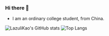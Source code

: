 ### Hi there 👋
- I am an ordinary college student, from China.

![LazuliKao's GitHub stats](https://github-readme-stats.vercel.app/api?username=LazuliKao&card_width=500&show_icons=true&theme=dracula)
![Top Langs](https://github-readme-stats.vercel.app/api/top-langs/?username=LazuliKao&card_width=445&layout=compact&theme=dracula)
<!--
**LazuliKao/LazuliKao** is a ✨ _special_ ✨ repository because its `README.md` (this file) appears on your GitHub profile.

Here are some ideas to get you started:

- 🔭 I’m currently working on ...
- 🌱 I’m currently learning ...
- 👯 I’m looking to collaborate on ...
- 🤔 I’m looking for help with ...
- 💬 Ask me about ...
- 📫 How to reach me: ...
- 😄 Pronouns: ...
- ⚡ Fun fact: ...
-->
